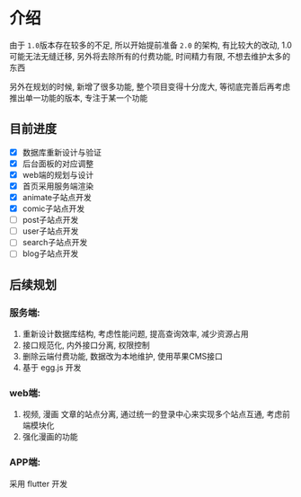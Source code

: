 # 介绍

由于 `1.0`版本存在较多的不足, 所以开始提前准备 `2.0` 的架构, 有比较大的改动, 1.0可能无法无缝迁移, 另外将去除所有的付费功能, 时间精力有限, 不想去维护太多的东西

另外在规划的时候, 新增了很多功能, 整个项目变得十分庞大, 等彻底完善后再考虑推出单一功能的版本, 专注于某一个功能

## 目前进度
- [x] 数据库重新设计与验证
- [x] 后台面板的对应调整
- [x] web端的规划与设计
- [x] 首页采用服务端渲染
- [x] animate子站点开发
- [x] comic子站点开发
- [ ] post子站点开发
- [ ] user子站点开发
- [ ] search子站点开发
- [ ] blog子站点开发

## 后续规划

### 服务端:

1. 重新设计数据库结构, 考虑性能问题, 提高查询效率, 减少资源占用
2. 接口规范化, 内外接口分离, 权限控制
3. 删除云端付费功能, 数据改为本地维护, 使用苹果CMS接口
4. 基于 egg.js 开发

### web端:

1. 视频, 漫画 文章的站点分离, 通过统一的登录中心来实现多个站点互通, 考虑前端模块化
2. 强化漫画的功能

### APP端:

采用 flutter 开发
